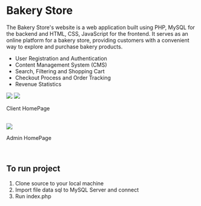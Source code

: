 # Bakery Store
The Bakery Store's website is a web application built using PHP, MySQL for the backend and HTML, CSS, JavaScript for the frontend. It serves as an online platform for a bakery store, providing customers with a convenient way to explore and purchase bakery products.

- User Registration and Authentication
- Content Management System (CMS)
- Search, Filtering and Shopping Cart
- Checkout Process and Order Tracking
- Revenue Statistics

<img src="https://github.com/phamtrongsang11/Bakery-Store-App/assets/101312630/4fc8698b-3b63-442b-a5af-30dd7b9fd162">
<img src="https://github.com/phamtrongsang11/Bakery-Store-App/assets/101312630/5d261ea7-8823-4a5d-99b3-f958f5fb1f2f">
<p>Client HomePage</p> <br>

<img src="https://github.com/phamtrongsang11/Bakery-Store-App/assets/101312630/539c7155-5d7d-440e-a5a4-f983e57c1306">
<p>Admin HomePage</p> <br>

## To run project
1. Clone source to your local machine
2. Import file data sql to MySQL Server and connect
3. Run index.php
